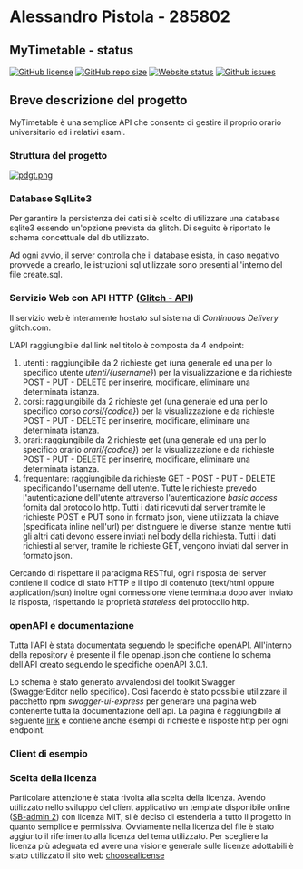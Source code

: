# Alessandro Pistola - 285802
## MyTimetable - status

[![GitHub license](https://img.shields.io/github/license/alepistola/MyTimetable)](https://raw.githubusercontent.com/alepistola/MyTimetable/master/LICENSE)
[![GitHub repo size](https://img.shields.io/github/repo-size/alepistola/MyTimetable)](https://github.com/alepistola/MyTimetable-client)
[![Website status](https://img.shields.io/website?down_color=red&down_message=offline&up_color=green&up_message=online&url=https%3A%2F%2Fmytimetable-client.herokuapp.com%2F)](https://mytimetable-client.herokuapp.com/)
[![Github issues](https://img.shields.io/github/issues/alepistola/MyTimetable)](https://github.com/alepistola/MyTimetable/issues)

## Breve descrizione del progetto
MyTimetable è una semplice API che consente di gestire il proprio orario universitario ed i relativi esami.

### Struttura del progetto
[![pdgt.png](https://i.postimg.cc/fk4LFN3x/pdgt.png)](https://postimg.cc/FkZNdwVR)

### Database SqlLite3
Per garantire la persistenza dei dati si è scelto di utilizzare una database sqlite3 essendo un'opzione prevista da glitch. Di seguito è riportato le schema concettuale del db utilizzato. 

Ad ogni avvio, il server controlla che il database esista, in caso negativo provvede a crearlo, le istruzioni sql utilizzate sono presenti all'interno del file create.sql.

### Servizio Web con API HTTP ([Glitch - API](https://wobbly-earwig.glitch.me/))
Il servizio web è interamente hostato sul sistema di *Continuous Delivery* glitch.com.


L'API raggiungibile dal link nel titolo è composta da 4 endpoint:
1. utenti : raggiungibile da 2 richieste get (una generale ed una per lo specifico utente *utenti/{username}*) per la visualizzazione e da richieste POST - PUT - DELETE per inserire, modificare, eliminare una determinata istanza.
2. corsi: raggiungibile da 2 richieste get (una generale ed una per lo specifico corso *corsi/{codice}*) per la visualizzazione e da richieste POST - PUT - DELETE per inserire, modificare, eliminare una determinata istanza.
3. orari: raggiungibile da 2 richieste get (una generale ed una per lo specifico orario *orari/{codice}*) per la visualizzazione e da richieste POST - PUT - DELETE per inserire, modificare, eliminare una determinata istanza.
4. frequentare: raggiungibile da richieste GET - POST - PUT - DELETE specificando l'username dell'utente. Tutte le richieste prevedo l'autenticazione dell'utente attraverso l'autenticazione *basic access* fornita dal protocollo http.
Tutti i dati ricevuti dal server tramite le richieste POST e PUT sono in formato json, viene utilizzata la chiave (specificata inline nell'url) per distinguere le diverse istanze mentre tutti gli altri dati devono essere inviati nel body della richiesta.
Tutti i dati richiesti al server, tramite le richieste GET, vengono inviati dal server in formato json.


Cercando di rispettare il paradigma RESTful, ogni risposta del server contiene il codice di stato HTTP e il tipo di contenuto (text/html oppure application/json) inoltre ogni connessione viene terminata dopo aver inviato la risposta, rispettando la proprietà *stateless* del protocollo http.

### openAPI e documentazione
Tutta l'API è stata documentata seguendo le specifiche openAPI. All'interno della repository è presente il file openapi.json che contiene lo schema dell'API creato seguendo le specifiche openAPI 3.0.1.

Lo schema è stato generato avvalendosi del toolkit Swagger (SwaggerEditor nello specifico). Così facendo è stato possibile utilizzare il pacchetto npm *swagger-ui-express* per generare una pagina web contenente tutta la documentazione dell'api. La pagina è raggiungibile al seguente [link](https://wobbly-earwig.glitch.me/api-docs/) e contiene anche esempi di richieste e risposte http per ogni endpoint.

### Client di esempio

### Scelta della licenza
Particolare attenzione è stata rivolta alla scelta della licenza. Avendo utilizzato nello sviluppo del client applicativo un template disponibile online ([SB-admin 2](https://blackrockdigital.github.io/startbootstrap-sb-admin-2/)) con licenza MIT, si è deciso di estenderla a tutto il progetto in quanto semplice e permissiva. Ovviamente nella licenza del file è stato aggiunto il riferimento alla licenza del tema utilizzato. Per scegliere la licenza più adeguata ed avere una visione generale sulle licenze adottabili è stato utilizzato il sito web [choosealicense](https://choosealicense.com/)

